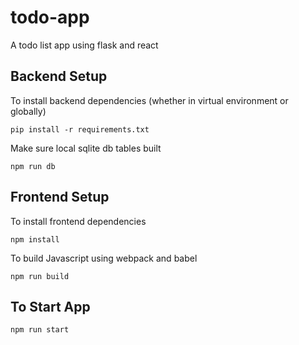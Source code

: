 # todo-app
A todo list app using flask and react

## Backend Setup
To install backend dependencies (whether in virtual environment or globally)
```
pip install -r requirements.txt
```
Make sure local sqlite db tables built
```
npm run db
```
## Frontend Setup
To install frontend dependencies 
```
npm install
```
To build Javascript using webpack and babel
```
npm run build
```
## To Start App
```
npm run start
```